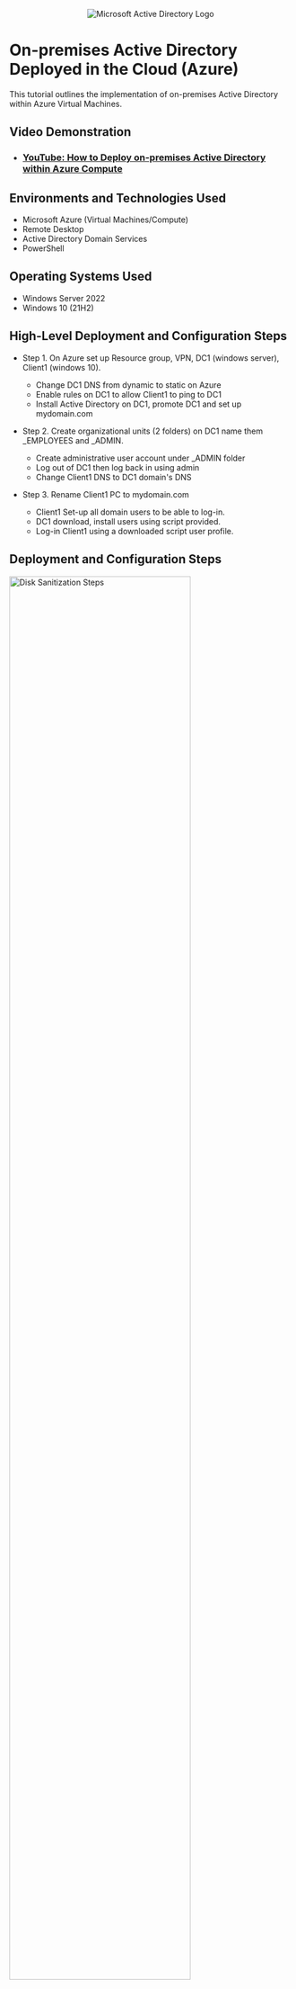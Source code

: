 <p align="center">
<img src="https://i.imgur.com/pU5A58S.png" alt="Microsoft Active Directory Logo"/>
</p>

<h1>On-premises Active Directory Deployed in the Cloud (Azure)</h1>
This tutorial outlines the implementation of on-premises Active Directory within Azure Virtual Machines.<br />


<h2>Video Demonstration</h2>

- ### [YouTube: How to Deploy on-premises Active Directory within Azure Compute](https://www.youtube.com)

<h2>Environments and Technologies Used</h2>

- Microsoft Azure (Virtual Machines/Compute)
- Remote Desktop
- Active Directory Domain Services
- PowerShell

<h2>Operating Systems Used </h2>

- Windows Server 2022
- Windows 10 (21H2)

<h2>High-Level Deployment and Configuration Steps</h2>

- Step 1. On Azure set up Resource group, VPN, DC1 (windows server), Client1 (windows 10).
  - Change DC1 DNS from dynamic to static on Azure
  - Enable rules on DC1 to allow Client1 to ping to DC1
  - Install Active Directory on DC1, promote DC1 and set up mydomain.com

- Step 2. Create organizational units (2 folders) on DC1 name them _EMPLOYEES and _ADMIN.
  - Create administrative user account under _ADMIN folder
  - Log out of DC1 then log back in using admin
  - Change Client1 DNS to DC1 domain's DNS
  
- Step 3. Rename Client1 PC to mydomain.com
  - Client1 Set-up all domain users to be able to log-in.
  - DC1 download, install users using script provided.
  - Log-in Client1 using a downloaded script user profile.

<h2>Deployment and Configuration Steps</h2>  

<p>
<img src="https://i.imgur.com/DJmEXEB.png" height="80%" width="80%" alt="Disk Sanitization Steps"/>
</p>
<p
          
- On Azure create RG, VPN, DC1 (window server), and Client1(windows 10).
  - DC1 menu, networking, networking interferface, IPconfig, change dynamic to static (save).
  - Copy DC1 public Ipaddress, paste it to remote desktop to connect, start (type) wf.msc (firewall menu) inbound rules, click on protocol located top bar on the right,
look for the first 3 ICMP rules (right click) to enable copy Client1 public ip address connect remote desktop command prompt ping (Client1 private ip) it should communicate
  - DC1 desktiop go to server manager, add roles and features, (click on) Active directory Domain Services, install, (server mode dashboard) go to (triangle emblem),
Promote this server as main controller, (display config menu) add new forest, (example) root name: mydomain.com, password: Password1, install (it may restart automatically) 
log back in using mydomain.com\username 

<p>
<img src="https://i.imgur.com/DJmEXEB.png" height="80%" width="80%" alt="Disk Sanitization Steps"/>
</p>
<p>
Server manager dashboard go to tools, active directory users and computers, (right click) mydomain.com, new, organizational unit, create _EMPLOYEE and _ADMIN files.
Inside _ADMIN file (right click) new, admin user,(example) name jane, last doe, username janeadm, password Password1 (uncheck box where user changes password)
(right click) jane doe, properties, (members tab) add, (type) domain (check names) domain admin, apply 
log out of DC1 then back in using admin mydomain.com\janeadm, 
On Azure (copy) DC1 private ip go to Client1, networking, NIC-IP, dns server, dns custom (paste) DC1 private ip, (save) Client1 restart

<p>
<img src="https://i.imgur.com/DJmEXEB.png" height="80%" width="80%" alt="Disk Sanitization Steps"/>
</p>
<p>
Log into Client1 go to start, system, rename this pc (advanced), change, members of domain, it will ask for admin log in mydomain.com\janeadm password Password1
(computer will restart) log in Client1 adm, start, system, remtote desktop, select users that can remotely access pc, add, (type) domain users, check names, 
(all domain users should be able to log in) 
DC1 (admin) start, type Windows Powershell ISE (run as admin) copy script 
(https://docs.google.com/document/d/1MqWdlE974hhtshnOsROZ3Yr8xaLd7YuhYbmXhMCiYLY/edit)https://docs.google.com/document/d/1MqWdlE974hhtshnOsROZ3Yr8xaLd7YuhYbmXhMCiYLY/edit
(powershell ise menu) new script, paste, run script users files will start downloading.  In _EMPLOYEE file (copy a user id) log out of Client1 and back in using user 
mydomain.com\username 




